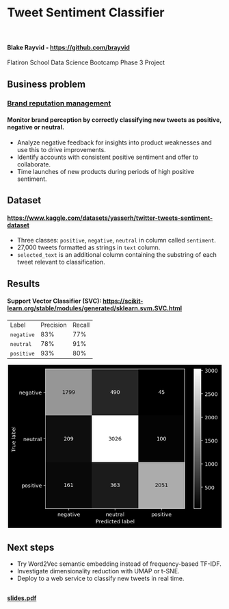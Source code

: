 # Tweet Sentiment Classifier

<a href="https://colab.research.google.com/github/brayvid/tweet-sentiment-classifier/blob/main/tweet_sentiment_classifier.ipynb" rel="Open in Colab"><img src="https://colab.research.google.com/assets/colab-badge.svg" alt="" /></a>
<h4>Blake Rayvid - <a href=https://github.com/brayvid>https://github.com/brayvid</a></h4>
Flatiron School Data Science Bootcamp Phase 3 Project


## Business problem
<h3><u>Brand reputation management</u></h3>
<h4>Monitor brand perception by correctly classifying new tweets as positive, negative or neutral.</h4>
<ul>
<li>Analyze negative feedback for insights into product weaknesses and use this to drive improvements.
<li>Identify accounts with consistent positive sentiment and offer to collaborate.
<li>Time launches of new products during periods of high positive sentiment.
</ul>

## Dataset
<h4><a href="https://www.kaggle.com/datasets/yasserh/twitter-tweets-sentiment-dataset">https://www.kaggle.com/datasets/yasserh/twitter-tweets-sentiment-dataset</a></h4>
<ul>
<li>Three classes: <code>positive</code>, <code>negative</code>, <code>neutral</code> in column called <code>sentiment</code>.
<li>27,000 tweets formatted as strings in <code>text</code> column.
<li><code>selected_text</code> is an additional column containing the substring of each tweet relevant to classification.
</ul>

## Results
<h4>Support Vector Classifier (SVC): <a href="https://scikit-learn.org/stable/modules/generated/sklearn.svm.SVC.html">https://scikit-learn.org/stable/modules/generated/sklearn.svm.SVC.html</a></h4>
<table>
<tr>
<td>Label</td>
<td>Precision</td>
<td>Recall</td>
</tr>
<tr>
<td><code>negative</code></td>
<td>83%</td>
<td>77%</td>
</tr>
<tr>
<td><code>neutral</code></td>
<td>78%</td>
<td>91%</td>
</tr>
<tr>
<td><code>positive</code></td>
<td>93%</td>
<td>80%</td>
</tr>
</table>
<center><img src="images/conf_mat_svc.png" width="500px"></center>

## Next steps
<ul>
<li>Try Word2Vec semantic embedding instead of frequency-based TF-IDF.
<li>Investigate dimensionality reduction with UMAP or t-SNE.
<li>Deploy to a web service to classify new tweets in real time.
</ul>


##
<h4><a href="https://github.com/brayvid/tweet-sentiment-classifier/blob/main/slides.pdf">slides.pdf</a></h4>
